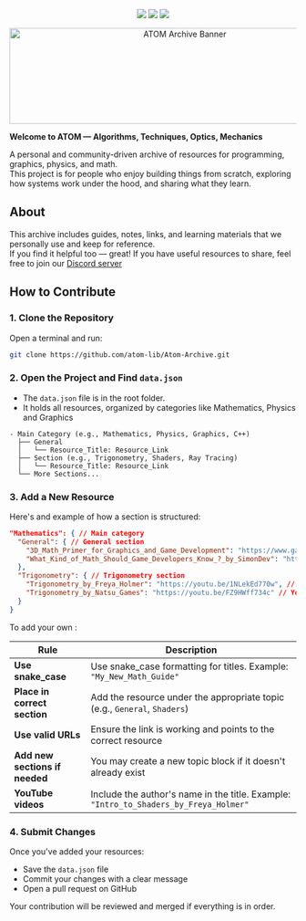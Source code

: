 <p align="center">
  <img src="https://badgen.net/badge/Status/Development/orange?icon=github" />
  <img src="https://badgen.net/badge/Source/Community/blue" />
  <img src="https://badgen.net/badge/license/GNU-Public/green" />
</p>

<p align="center">
  <img width="600" height="168" alt="ATOM Archive Banner" src="https://github.com/user-attachments/assets/2b80c1ea-f9e0-4602-b843-1c1ab44d9e77" />
</p>

**Welcome to ATOM — Algorithms, Techniques, Optics, Mechanics**

A personal and community-driven archive of resources for programming, graphics, physics, and math.  
This project is for people who enjoy building things from scratch, exploring how systems work under the hood, and sharing what they learn.

## About

This archive includes guides, notes, links, and learning materials that we personally use and keep for reference.  
If you find it helpful too — great! If you have useful resources to share, feel free to join our [Discord server](https://discord.gg/YDnXBnj9kh)

## How to Contribute

### 1. Clone the Repository

Open a terminal and run:

```bash
git clone https://github.com/atom-lib/Atom-Archive.git
```

### 2. Open the Project and Find `data.json`
- The `data.json` file is in the root folder.
- It holds all resources, organized by categories like Mathematics, Physics and Graphics
```
- Main Category (e.g., Mathematics, Physics, Graphics, C++)
  ├── General
  │   └── Resource_Title: Resource_Link
  ├── Section (e.g., Trigonometry, Shaders, Ray Tracing)
  │   └── Resource_Title: Resource_Link
  └── More Sections...
```

### 3. Add a New Resource

Here's and example of how a section is structured:
```json
"Mathematics": { // Main category
  "General": { // General section
    "3D_Math_Primer_for_Graphics_and_Game_Development": "https://www.gamemath.com/book/intro.html", // Online book
    "What_Kind_of_Math_Should_Game_Developers_Know_?_by_SimonDev": "https://youtu.be/eRVRioN4GwA?feature=shared" // YouTube video
  },
  "Trigonometry": { // Trigonometry section
    "Trigonometry_by_Freya_Holmer": "https://youtu.be/1NLekEd770w", // Youtube video
    "Trigonometry_by_Natsu_Games": "https://youtu.be/FZ9HWff734c" // Youtube video
  }
}

```
To add your own :

| Rule                          | Description                                                                 |
|-------------------------------|-----------------------------------------------------------------------------|
| **Use snake_case**            | Use snake_case formatting for titles. Example: `"My_New_Math_Guide"`        |
| **Place in correct section**  | Add the resource under the appropriate topic (e.g., `General`, `Shaders`)   |
| **Use valid URLs**            | Ensure the link is working and points to the correct resource               |
| **Add new sections if needed**| You may create a new topic block if it doesn't already exist                |
| **YouTube videos**            | Include the author's name in the title. Example: `"Intro_to_Shaders_by_Freya_Holmer"` |

### 4. Submit Changes

Once you've added your resources:

- Save the `data.json` file
- Commit your changes with a clear message
- Open a pull request on GitHub

Your contribution will be reviewed and merged if everything is in order.
